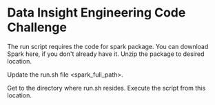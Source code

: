 Data Insight Engineering Code Challenge
==========

The run script requires the code for spark package.  You can download Spark here, if you don't already have it.  Unzip the package to desired location.

Update the run.sh file <spark_full_path>.

Get to the directory where run.sh resides.  Execute the script from this location. 
